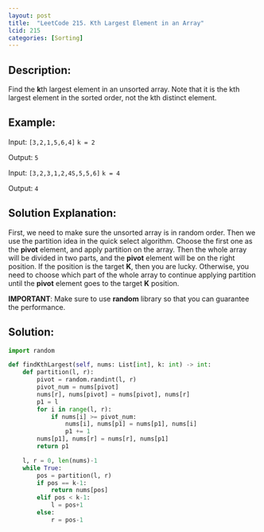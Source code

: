 ```yaml
---
layout: post
title:  "LeetCode 215. Kth Largest Element in an Array"
lcid: 215
categories: [Sorting]
---
```

## Description:
Find the **k**th largest element in an unsorted array. Note that it is the kth largest element in the sorted order, not the kth distinct element.

## Example:
Input: `[3,2,1,5,6,4]` `k = 2`

Output: `5`

Input: `[3,2,3,1,2,4S,5,5,6]` `k = 4`

Output: `4`

## Solution Explanation:
First, we need to make sure the unsorted array is in random order. Then we use the partition idea in the quick select algorithm. Choose the first one as the **pivot** element, and apply partition on the array. Then the whole array will be divided in two parts, and the **pivot** element will be on the right position. If the position is the target **K**, then you are lucky. Otherwise, you need to choose which part of the whole array to continue applying partition until the **pivot** element goes to the target **K** position.

**IMPORTANT**: Make sure to use **random** library so that you can guarantee the performance.

## Solution:
```python
import random

def findKthLargest(self, nums: List[int], k: int) -> int:
    def partition(l, r):
        pivot = random.randint(l, r)
        pivot_num = nums[pivot]
        nums[r], nums[pivot] = nums[pivot], nums[r]
        p1 = l
        for i in range(l, r):
            if nums[i] >= pivot_num:
                nums[i], nums[p1] = nums[p1], nums[i]
                p1 += 1
        nums[p1], nums[r] = nums[r], nums[p1]
        return p1

    l, r = 0, len(nums)-1
    while True:
        pos = partition(l, r)
        if pos == k-1:
            return nums[pos]
        elif pos < k-1:
            l = pos+1
        else:
            r = pos-1

```

